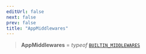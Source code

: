 ```yaml
---
editUrl: false
next: false
prev: false
title: "AppMiddlewares"
---
```


> **AppMiddlewares** = *typeof* [`BUILTIN_MIDDLEWARES`](/api/other/builtin_middlewares/)
